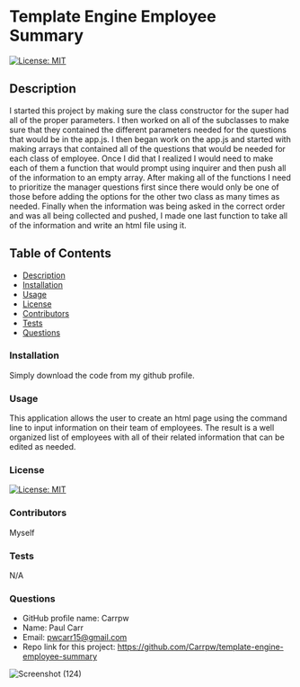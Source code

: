 # Template Engine Employee Summary     
  
  [![License: MIT](https://img.shields.io/badge/License-MIT-yellow.svg)](https://opensource.org/licenses/MIT)

  ## Description

  I started this project by making sure the class constructor for the super had all of the proper parameters. I then worked on all of the subclasses to make sure that they contained the different parameters needed for the questions that would be in the app.js. I then began work on the app.js and started with making arrays that contained all of the questions that would be needed for each class of employee. Once I did that I realized I would need to make each of them a function that would prompt using inquirer and then push all of the information to an empty array. After making all of the functions I need to prioritize the manager questions first since there would only be one of those before adding the options for the other two class as many times as needed. Finally when the information was being asked in the correct order and was all being collected and pushed, I made one last function to take all of the information and write an html file using it.

  ## Table of Contents

  * [Description](#description)
  * [Installation](#installation)
  * [Usage](#usage)
  * [License](#license)
  * [Contributors](#contributors)
  * [Tests](#tests)
  * [Questions](#questions)
  
  ### Installation

  Simply download the code from my github profile.

  ### Usage

  This application allows the user to create an html page using the command line to input information on their team of employees. The result is a well organized list of employees with all of their related information that can be edited as needed.

  ### License

  [![License: MIT](https://img.shields.io/badge/License-MIT-yellow.svg)](https://opensource.org/licenses/MIT)

  ### Contributors

  Myself

  ### Tests

  N/A

  ### Questions

  * GitHub profile name: Carrpw
  * Name: Paul Carr
  * Email: pwcarr15@gmail.com
  * Repo link for this project: https://github.com/Carrpw/template-engine-employee-summary

![Screenshot (124)](https://user-images.githubusercontent.com/73077219/108742917-44d51180-7506-11eb-9c01-66bbee9d103c.png)

